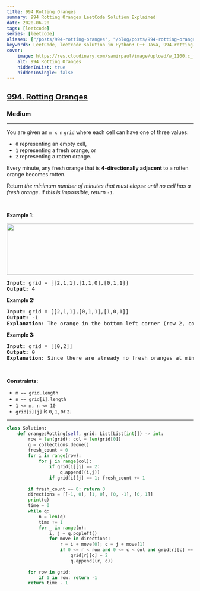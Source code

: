 ```yaml
---
title: 994 Rotting Oranges
summary: 994 Rotting Oranges LeetCode Solution Explained
date: 2020-06-20
tags: [leetcode]
series: [leetcode]
aliases: ["/posts/994-rotting-oranges", "/blog/posts/994-rotting-oranges", "/994-rotting-oranges"]
keywords: LeetCode, leetcode solution in Python3 C++ Java, 994-rotting-oranges solution
cover:
    image: https://res.cloudinary.com/samirpaul/image/upload/w_1100,c_fit,co_rgb:FFFFFF,l_text:Arial_70_bold:994 Rotting Oranges/problem-solving.webp
    alt: 994 Rotting Oranges
    hiddenInList: true
    hiddenInSingle: false
---
```



<h2><a href="https://leetcode.com/problems/rotting-oranges/">994. Rotting Oranges</a></h2><h3>Medium</h3><hr><div><p>You are given an <code>m x n</code> <code>grid</code> where each cell can have one of three values:</p>

<ul>
	<li><code>0</code> representing an empty cell,</li>
	<li><code>1</code> representing a fresh orange, or</li>
	<li><code>2</code> representing a rotten orange.</li>
</ul>

<p>Every minute, any fresh orange that is <strong>4-directionally adjacent</strong> to a rotten orange becomes rotten.</p>

<p>Return <em>the minimum number of minutes that must elapse until no cell has a fresh orange</em>. If <em>this is impossible, return</em> <code>-1</code>.</p>

<p>&nbsp;</p>
<p><strong>Example 1:</strong></p>
<img alt="" src="https://assets.leetcode.com/uploads/2019/02/16/oranges.png" style="width: 650px; height: 137px;">
<pre><strong>Input:</strong> grid = [[2,1,1],[1,1,0],[0,1,1]]
<strong>Output:</strong> 4
</pre>

<p><strong>Example 2:</strong></p>

<pre><strong>Input:</strong> grid = [[2,1,1],[0,1,1],[1,0,1]]
<strong>Output:</strong> -1
<strong>Explanation:</strong> The orange in the bottom left corner (row 2, column 0) is never rotten, because rotting only happens 4-directionally.
</pre>

<p><strong>Example 3:</strong></p>

<pre><strong>Input:</strong> grid = [[0,2]]
<strong>Output:</strong> 0
<strong>Explanation:</strong> Since there are already no fresh oranges at minute 0, the answer is just 0.
</pre>

<p>&nbsp;</p>
<p><strong>Constraints:</strong></p>

<ul>
	<li><code>m == grid.length</code></li>
	<li><code>n == grid[i].length</code></li>
	<li><code>1 &lt;= m, n &lt;= 10</code></li>
	<li><code>grid[i][j]</code> is <code>0</code>, <code>1</code>, or <code>2</code>.</li>
</ul>
</div>

---




```python
class Solution:
    def orangesRotting(self, grid: List[List[int]]) -> int:
        row = len(grid); col = len(grid[0])
        q = collections.deque()
        fresh_count = 0
        for i in range(row):
            for j in range(col):
                if grid[i][j] == 2:
                    q.append((i,j))
                if grid[i][j] == 1: fresh_count += 1
        
        if fresh_count == 0: return 0
        directions = [[-1, 0], [1, 0], [0, -1], [0, 1]]
        print(q)
        time = 0
        while q:
            n = len(q)
            time += 1
            for _ in range(n):
                i, j = q.popleft()
                for move in directions:
                    r = i + move[0]; c = j + move[1]
                    if 0 <= r < row and 0 <= c < col and grid[r][c] == 1:
                        grid[r][c] = 2
                        q.append((r, c))
                        
        for row in grid:
            if 1 in row: return -1
        return time - 1
```
